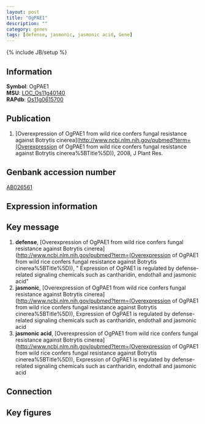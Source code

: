```yaml
---
layout: post
title: "OgPAE1"
description: ""
category: genes
tags: [defense, jasmonic, jasmonic acid, Gene]
---
```

{% include JB/setup %}

## Information
__Symbol__: OgPAE1  
__MSU__: [LOC_Os11g40140](http://rice.plantbiology.msu.edu/cgi-bin/ORF_infopage.cgi?orf=LOC_Os11g40140)  
__RAPdb__: [Os11g0615700](http://rapdb.dna.affrc.go.jp/viewer/gbrowse_details/irgsp1?name=Os11g0615700)  

## Publication
1. [Overexpression of OgPAE1 from wild rice confers fungal resistance against Botrytis cinerea](http://www.ncbi.nlm.nih.gov/pubmed?term=(Overexpression of OgPAE1 from wild rice confers fungal resistance against Botrytis cinerea%5BTitle%5D)), 2008, J Plant Res.

## Genbank accession number
[AB026561](http://www.ncbi.nlm.nih.gov/nuccore/AB026561)

## Expression information

## Key message
1. __defense__, [Overexpression of OgPAE1 from wild rice confers fungal resistance against Botrytis cinerea](http://www.ncbi.nlm.nih.gov/pubmed?term=(Overexpression of OgPAE1 from wild rice confers fungal resistance against Botrytis cinerea%5BTitle%5D)), " Expression of OgPAE1 is regulated by defense-related signaling chemicals such as cantharidin, endothall and jasmonic acid"
2. __jasmonic__, [Overexpression of OgPAE1 from wild rice confers fungal resistance against Botrytis cinerea](http://www.ncbi.nlm.nih.gov/pubmed?term=(Overexpression of OgPAE1 from wild rice confers fungal resistance against Botrytis cinerea%5BTitle%5D)),  Expression of OgPAE1 is regulated by defense-related signaling chemicals such as cantharidin, endothall and jasmonic acid
3. __jasmonic acid__, [Overexpression of OgPAE1 from wild rice confers fungal resistance against Botrytis cinerea](http://www.ncbi.nlm.nih.gov/pubmed?term=(Overexpression of OgPAE1 from wild rice confers fungal resistance against Botrytis cinerea%5BTitle%5D)),  Expression of OgPAE1 is regulated by defense-related signaling chemicals such as cantharidin, endothall and jasmonic acid

## Connection

## Key figures


